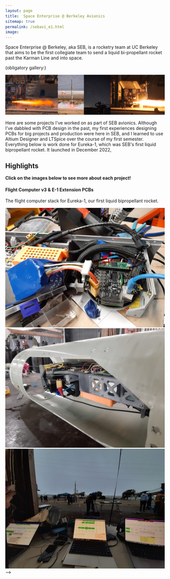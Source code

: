 ```yaml
---
layout: page
title:  Space Enterprise @ Berkeley Avionics
sitemap: true
permalink: /sebavi_e1.html
image: 
---
```


Space Enterprise @ Berkeley, aka SEB, is a rocketry team at UC Berkeley that aims to be the first collegiate team to send a liquid bi-propellant rocket past the Karman Line and into space. 


(obligatory gallery:)

<img src="/images/posts/seb/gallery1.png">


Here are some projects I've worked on as part of SEB avionics. Although I've 
dabbled with PCB design in the past, my first experiences designing PCBs for big projects and production were here in SEB, and I learned to use Altium Designer and LTSpice over the course of my first semester. Everything below is work done for Eureka-1, which was SEB's first liquid bipropellant rocket. It launched in December 2022, 

## Highlights

**Click on the images below to see more about each project!**

#### Flight Computer v3 & E-1 Extension PCBs

The flight computer stack for Eureka-1, our first liquid bipropellant rocket. 

<a href="https://ctychen.github.io/e1fc.html">
  <img src="/images/posts/seb/e1av/stack.jpg" alt="E-1 Board">
</a>

<img src="/images/posts/seb/e1av/ab2.jpg" alt="E-1 Board">

<img src="/images/posts/seb/e1av/e11.jpg" alt="E-1 Board">

<!-- #### LAD-5  --> -->

<!-- Avionics and integration for Low Altitude Demonstrator vehicle.

<a href="https://ctychen.github.io/lad5.html">
  <img src="/images/posts/seb/lad/lad5_1.png" alt="LAD5">
</a> -->

<!-- #### DAQ V2

Part of our ground station, this board handles reading sensors that aren't onboard the rocket. 

<a href="https://ctychen.github.io/daqv2.html">
  <img src="/images/posts/seb/daq2/pcb1.png" alt="DAQ Board V2">
</a> -->

<!-- #### Load Cell Amplifier

First thing I ever made with Altium Designer, let's just say that there was a lot of room for improvement.

<a href="https://ctychen.github.io/lcamp.html">
  <img src="/images/posts/seb/lcamp/pcb.png" alt="Load Cell Amplifier">
</a> -->




